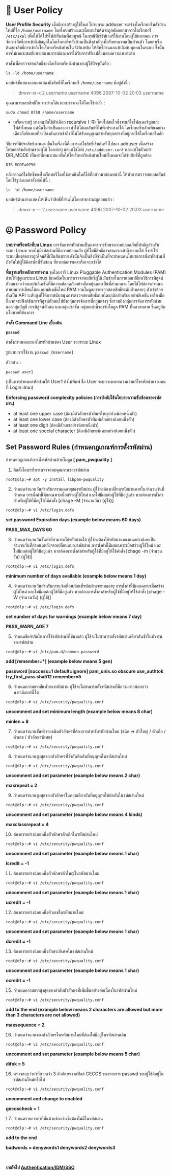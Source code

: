 <br>

# 🚨 User Policy

**User Profile Security** เมื่อมีการสร้างผู้ใช้ใหม่ โปรแกรม adduser จะสร้างไดเร็กทอรีหลังบ้านใหม่ที่ชื่อ `/home/username` โดยโครงสร้างและเนื้อหาเริ่มต้นจะถูกคัดลอกมาจากไดเร็กทอรี `/etc/skel` เพื่อให้ได้โปรไฟล์เริ่มต้นที่สมบูรณ์
ในกรณีที่เซิร์ฟเวอร์ใช้งานโดยผู้ใช้หลายคน การจัดการสิทธิ์การเข้าถึงข้อมูลในไดเร็กทอรีหลังบ้านเป็นสิ่งสำคัญเพื่อรักษาความเป็นส่วนตัว โดยค่าเริ่มต้นของสิทธิ์การเข้าถึงไดเร็กทอรีหลังบ้านใน Ubuntu ให้สิทธิ์อ่านและเข้าถึงกับทุกคนในระบบ ซึ่งนั่นอาจไม่เหมาะสมกับบางสถานการณ์และควรได้รับการปรับเปลี่ยนตามความเหมาะสม

คำสั่งเพื่อตรวจสอบสิทธิ์ของไดเร็กทอรีหลังบ้านของผู้ใช้ปัจจุบันคือ :

	ls -ld /home/username

ผลลัพธ์ที่แสดงออกมาแสดงถึงสิทธิ์ที่ไดเร็กทอรี `/home/username` มีอยู่ดังนี้ :
> drwxr-xr-x  2 username username    4096 2007-10-02 20:03 username

คุณสามารถลบสิทธิ์ในการอ่านได้แบบสาธารณะได้โดยใช้คำสั่ง :

	sudo chmod 0750 /home/username

  - เกร็ดความรู้
บางคนมักใช้ตัวเลือก recursive (-R) โดยไม่สนใจซึ่งจะแก้ไขโฟลเดอร์ลูกและไฟล์ทั้งหมด แต่นั่นไม่จำเป็นและอาจทำให้ได้ผลลัพธ์ที่ไม่พึงประสงค์ได้ ไดเร็กทอรีหลักเพียงอย่างเดียวก็เพียงพอที่จะป้องกันการเข้าถึงที่ไม่ได้รับอนุญาตสำหรับทุกอย่างที่อยู่ภายใต้ไดเร็กทอรีหลัก

วิธีการที่มีประสิทธิภาพมากขึ้นในเรื่องนี้คือการแก้ไขสิทธิ์เริ่มต้นทั่วไปของ adduser เมื่อสร้างโฟลเดอร์หลังบ้านของผู้ใช้ โดยง่ายๆ แค่แก้ไขไฟล์ `/etc/adduser.conf` และแก้ไขตัวแปร DIR_MODE เป็นค่าที่เหมาะสม เพื่อให้ไดเร็กทอรีหลังบ้านใหม่ทั้งหมดจะได้รับสิทธิ์ที่ถูกต้อง

	DIR_MODE=0750

หลังจากแก้ไขสิทธิ์ของไดเร็กทอรีโดยใช้เทคนิคใดก็ได้ที่กล่าวมาก่อนหน้านี้ ให้ทำการตรวจสอบผลลัพธ์โดยใช้รูปแบบคำสั่งต่อไปนี้ :

	ls -ld /home/username

ผลลัพธ์ด้านล่างแสดงให้เห็นว่าสิทธิ์ที่อ่านได้โดยสาธารณะถูกลบแล้ว :

> drwxr-x---   2 username username    4096 2007-10-02 20:03 username


# 🤐 Password Policy

**บทบาทหรือหน้าที่บน Linux**
การจัดการรหัสผ่านเป็นมาตรการรักษาความปลอดภัยที่สำคัญสำหรับระบบ Linux หากไม่มีรหัสผ่านที่มีความปลอดภัย ผู้ที่ไม่มีสิทธิ์อาจสามารถเข้าถึงระบบได้ ซึ่งทำให้ระบบเสี่ยงต่อการถูกโจมตีที่เป็นอันตราย ดังนั้นจึงเป็นสิ่งที่จำเป็นที่จะกำหนดนโยบายการตั้งรหัสผ่านที่บังคับให้ผู้ใช้คิดรหัสที่ซับซ้อน ที่ยากต่อการเดาหรือเจาะเข้าได้

**พื้นฐานหรือหลักการทำงาน**
ชุดไลบรารี Linux Pluggable Authentication Modules (PAM) ช่วยให้ผู้ดูแลระบบ Linux มีเทคนิคในการตรวจสอบสิทธิ์ผู้ใช้ มันช่วยในการแลกเปลี่ยนวิธีการพิสูจน์ตัวตนระหว่างแอปพลิเคชันที่มีความปลอดภัยอย่างยืดหยุ่นและเป็นที่ส่วนกลาง โดยใช้ไฟล์การกำหนดค่าแทนการเขียนโค้ดแอปพลิเคชันใหม่
PAM รวมโมดูลการตรวจสอบสิทธิ์ระดับต่ำหลายๆ ตัวเข้าด้วยกันเป็น API ระดับสูงที่ให้การสนับสนุนการตรวจสอบสิทธิ์แบบไดนามิกสำหรับแอปพลิเคชัน
เครื่องมือนี้แจกจ่ายฟังก์ชันการพิสูจน์ตัวตนไปยังกลุ่มการจัดการสี่กลุ่มต่างๆ ซึ่งรวมถึงกลุ่มการจัดการรหัสผ่าน และกลุ่มบัญชี การพิสูจน์ตัวตน และกลุ่มเซสชัน กลุ่มเหล่านี้รองรับโมดูล PAM ที่หลากหลาย ขึ้นอยู่กับนโยบายที่ต้องการ

**คำสั่ง Command Line เบื้องต้น**

**`passwd`**

 คำสั่งกำหนดและแก้ไขรหัสผ่านของ User ของระบบ Linux
 
 รูปแบบการใช้งาน `passwd [Username]`
 
 ตัวอย่าง :
 
	passwd user1

(เป็นการกำหนดรหัสผ่านให้ User1 ถ้าไม่พิมพ์ ชื่อ User ระบบจะหมายความว่าแก้ไขรหัสผ่านของคนที่ Login เข้ามา)


**Enforcing password complexity policies (การบังคับใช้นโยบายความซับซ้อนของรหัสผ่าน)**
- at least one upper case (ต้องมีตัวอักษรตัวพิมพ์ใหญ่อย่างน้อยหนึ่งตัว)
- at least one lower case (ต้องมีตัวอักษรตัวพิมพ์เล็กอย่างน้อยหนึ่งตัว)
- at least one digit (ต้องมีตัวเลขอย่างน้อยหนึ่งตัว)
- at least one special character (ต้องมีอักขระพิเศษอย่างน้อยหนึ่งตัว)

## Set Password Rules (กำหนดกฎเกณฑ์การตั้งรหัสผ่าน)
กำหนดกฎเกณฑ์การตั้งรหัสผ่านด้วยโมดูล **[ pam_pwquality ]**

1. ติดตั้งไลบรารีการตรวจสอบคุณภาพของรหัสผ่าน

```
root@dlp:~# apt -y install libpam-pwquality
```
2. กำหนดจำนวนวันสำหรับการหมดอายุของรหัสผ่าน ผู้ใช้จะต้องเปลี่ยนรหัสผ่านภายในจำนวนวันที่กำหนด การตั้งค่านี้มีผลเฉพาะเมื่อสร้างผู้ใช้ใหม่ และไม่มีผลต่อผู้ใช้ที่มีอยู่แล้ว หากต้องการตั้งค่าสำหรับผู้ใช้ที่มีอยู่ให้ใช้คำสั่ง [chage -M (จำนวนวัน) (ผู้ใช้)]

```
root@dlp:~# vi /etc/login.defs
```
**set password Expiration days (example below means 60 days)**

**PASS_MAX_DAYS 60**

3. กำหนดจำนวนวันขั้นต่ำที่สามารถใช้รหัสผ่านได้ ผู้ใช้จะต้องใช้รหัสผ่านของตนอย่างน้อยเป็นจำนวนวันที่กำหนดหลังจากเปลี่ยนแปลงรหัสผ่าน การตั้งค่านี้มีผลเฉพาะเมื่อสร้างผู้ใช้ใหม่ และไม่มีผลต่อผู้ใช้ที่มีอยู่แล้ว หากต้องการตั้งค่าสำหรับผู้ใช้ที่มีอยู่ให้ใช้คำสั่ง [chage -m (จำนวนวัน) (ผู้ใช้)]

```
root@dlp:~# vi /etc/login.defs
```
**minimum number of days available (example below means 1 day)**

4. กำหนดจำนวนวันสำหรับการแจ้งเตือนก่อนที่รหัสผ่านจะหมดอายุ การตั้งค่านี้มีผลเฉพาะเมื่อสร้างผู้ใช้ใหม่ และไม่มีผลต่อผู้ใช้ที่มีอยู่แล้ว หากต้องการตั้งค่าสำหรับผู้ใช้ที่มีอยู่ให้ใช้คำสั่ง [chage -W (จำนวนวัน) (ผู้ใช้)]

```
root@dlp:~# vi /etc/login.defs
```
**set number of days for warnings (example below means 7 day)**

**PASS_WARN_AGE 7**
 
5. กำหนดขีดจำกัดในการใช้รหัสผ่านที่ใช้มาแล้ว ผู้ใช้จะไม่สามารถตั้งรหัสผ่านเดียวกันซ้ำในช่วงรุ่นของรหัสผ่าน

```
root@dlp:~# vi /etc/pam.d/common-password
```
**add [remember=*] (example below means 5 gen)**

**password [success=1 default=ignore] pam_unix.so obscure use_authtok try_first_pass sha512 remember=5**
 
6. กำหนดความยาวขั้นต่ำของรหัสผ่าน ผู้ใช้จะไม่สามารถตั้งรหัสผ่านที่มีความยาวน้อยกว่าพารามิเตอร์นี้ได้

```
root@dlp:~# vi /etc/security/pwquality.conf
```
**uncomment and set minimum length (example below means 8 char)**

**minlen = 8**

7. กำหนดจำนวนขั้นต่ำของชนิดตัวอักษรที่ต้องการสำหรับรหัสผ่านใหม่ (ชนิด ⇒ ตัวใหญ่ / ตัวเล็ก / ตัวเลข / ตัวอักษรพิเศษ)

```
root@dlp:~# vi /etc/security/pwquality.conf
```

8. กำหนดจำนวนสูงสุดของตัวอักษรที่ซ้ำกันติดกันที่อนุญาตในรหัสผ่านใหม่

```
root@dlp:~# vi /etc/security/pwquality.conf
```
**uncomment and set parameter (example below means 2 char)**

**maxrepeat = 2**

9. กำหนดจำนวนสูงสุดของตัวอักษรในกลุ่มเดียวกันที่อนุญาตให้ต่อกันในรหัสผ่านใหม่

```
root@dlp:~# vi /etc/security/pwquality.conf
```
**uncomment and set parameter (example below means 4 kinds)**

**maxclassrepeat = 4**

10. ต้องการอย่างน้อยหนึ่งตัวอักษรตัวเล็กในรหัสผ่านใหม่

```
root@dlp:~# vi /etc/security/pwquality.conf
```
**uncomment and set parameter (example below means 1 char)**

**lcredit = -1**

11. ต้องการอย่างน้อยหนึ่งตัวอักษรตัวใหญ่ในรหัสผ่านใหม่

```
root@dlp:~# vi /etc/security/pwquality.conf
```
**uncomment and set parameter (example below means 1 char)**

**ucredit = -1**

12. ต้องการอย่างน้อยหนึ่งตัวเลขในรหัสผ่านใหม่

```
root@dlp:~# vi /etc/security/pwquality.conf
```
**uncomment and set parameter (example below means 1 char)**

**dcredit = -1**

13. ต้องการอย่างน้อยหนึ่งอักขระพิเศษในรหัสผ่านใหม่

```
root@dlp:~# vi /etc/security/pwquality.conf
```
**uncomment and set parameter (example below means 1 char)**

**ocredit = -1**

15. กำหนดความยาวสูงสุดของลำดับตัวอักษรที่เพิ่มขึ้นอย่างต่อเนื่องในรหัสผ่านใหม่
    
```
root@dlp:~# vi /etc/security/pwquality.conf 
```
**add to the end (example below means 2 characters are allowed but more than 3 characters are not allowed)**

**maxsequence = 2**

16. กำหนดจำนวนของตัวอักษรในรหัสผ่านใหม่ที่ต้องไม่มีอยู่ในรหัสผ่านเดิม
    
```
root@dlp:~# vi /etc/security/pwquality.conf
```
**uncomment and set parameter (example below means 5 char)**

**difok = 5**

16. ตรวจสอบว่าคำที่ยาวกว่า 3 ตัวอักษรจากฟิลด์ GECOS ของรายการ passwd ของผู้ใช้มีอยู่ในรหัสผ่านใหม่หรือไม่

```
root@dlp:~# vi /etc/security/pwquality.conf
```

**uncomment and change to enabled**

**gecoscheck = 1**

17. กำหนดรายการคำที่คั่นด้วยช่องว่างซึ่งต้องไม่มีในรหัสผ่าน

```
root@dlp:~# vi /etc/security/pwquality.conf
```
**add to the end**

**badwords = denywords1 denywords2 denywords3**

<br>

**บทถัดไป [Authentication/IDM/SSO](https://github.com/Pooh303/User-Access-Management-3/tree/main/Authentication-IDM-SSO)**
